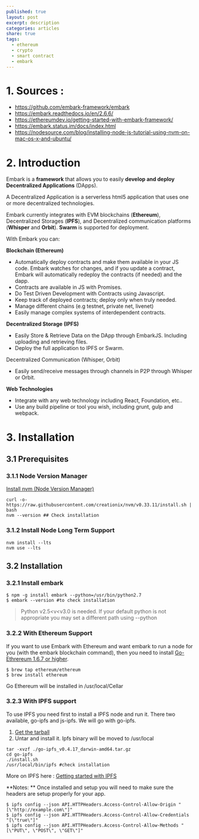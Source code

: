 ```yaml
---
published: true
layout: post
excerpt: description
categories: articles
share: true
tags:
  - ethereum
  - crypto
  - smart contract
  - embark
---
```

# 1. Sources : 
- https://github.com/embark-framework/embark
- https://embark.readthedocs.io/en/2.6.6/
- https://ethereumdev.io/getting-started-with-embark-framework/
- https://embark.status.im/docs/index.html
- https://nodesource.com/blog/installing-node-js-tutorial-using-nvm-on-mac-os-x-and-ubuntu/


# 2. Introduction
Embark is a **framework** that allows you to easily **develop and deploy Decentralized Applications** (DApps).

A Decentralized Application is a serverless html5 application that uses one or more decentralized technologies.

Embark currently integrates with EVM blockchains (**Ethereum**), Decentralized Storages (**IPFS**), and Decentralized communication platforms (**Whisper** and **Orbit**). **Swarm** is supported for deployment.

With Embark you can:

**Blockchain (Ethereum)**
- Automatically deploy contracts and make them available in your JS code. Embark watches for changes, and if you update a contract, Embark will automatically redeploy the contracts (if needed) and the dapp.
- Contracts are available in JS with Promises.
- Do Test Driven Development with Contracts using Javascript.
- Keep track of deployed contracts; deploy only when truly needed.
- Manage different chains (e.g testnet, private net, livenet)
- Easily manage complex systems of interdependent contracts.


**Decentralized Storage (IPFS)**
- Easily Store & Retrieve Data on the DApp through EmbarkJS. Including uploading and retrieving files.
- Deploy the full application to IPFS or Swarm.

Decentralized Communication (Whisper, Orbit)
- Easily send/receive messages through channels in P2P through Whisper or Orbit.

**Web Technologies**
- Integrate with any web technology including React, Foundation, etc..
- Use any build pipeline or tool you wish, including grunt, gulp and webpack.

# 3. Installation
## 3.1 Prerequisites

### 3.1.1 Node Version Manager

[Install nvm (Node Version Manager)](https://nodesource.com/blog/installing-node-js-tutorial-using-nvm-on-mac-os-x-and-ubuntu/)
```shell
curl -o- https://raw.githubusercontent.com/creationix/nvm/v0.33.11/install.sh | bash
nvm --version ## Check installation
```

### 3.1.2 Install Node Long Term Support
```shell
nvm install --lts
nvm use --lts
```

## 3.2 Installation
### 3.2.1 Install embark
```shell
$ npm -g install embark --python=/usr/bin/python2.7
$ embark --version #to check installation
```
> Python v2.5<v<v3.0 is needed. If your default python is not appropriate you may set a different path using --python

### 3.2.2 With Ethereum Support

If you want to use Embark with Ethereum and want embark to run a node for you (with the embark blockchain command), then you need to install [Go-Ethrereum 1.6.7 or higher](https://geth.ethereum.org/).
```shell
$ brew tap ethereum/ethereum
$ brew install ethereum
```
Go Ethereum will be installed in /usr/local/Cellar 

### 3.2.3 With IPFS support

To use IPFS you need first to install a IPFS node and run it. There two available, go-ipfs and js-ipfs. We will go with go-ipfs.

1. [Get the tarball](https://dist.ipfs.io/go-ipfs/v0.4.17/go-ipfs_v0.4.17_darwin-amd64.tar.gz)
2. Untar and install it. Ipfs binary will be moved to /usr/local

```shell
tar -xvzf ./go-ipfs_v0.4.17_darwin-amd64.tar.gz
cd go-ipfs
./install.sh
/usr/local/bin/ipfs #check installation
```

More on IPFS here : [Getting started with IPFS](http://www.jadejaber.com/articles/getting-started-with-ipfs/)


**Notes: ** Once installed and setup you will need to make sure the headers are setup
properly for your app.
```shell
$ ipfs config --json API.HTTPHeaders.Access-Control-Allow-Origin "[\"http://example.com\"]"
$ ipfs config --json API.HTTPHeaders.Access-Control-Allow-Credentials "[\"true\"]"
$ ipfs config --json API.HTTPHeaders.Access-Control-Allow-Methods "[\"PUT\", \"POST\", \"GET\"]"
```




